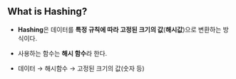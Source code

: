 ## What is Hashing?

- **Hashing**은 데이터를 **특정 규칙에 따라 고정된 크기의 값**(**해시값**)으로 변환하는 방식이다.
- 사용하는 함수는 **해시 함수**라 한다.

- 데이터 &rarr; 해시함수 &rarr; 고정된 크기의 값(숫자 등)
